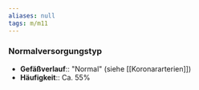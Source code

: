 ```yaml
---
aliases: null
tags: m/m11
---
```

### Normalversorgungstyp
- **Gefäßverlauf**:: "Normal" (siehe [[Koronararterien]])
- **Häufigkeit**:: Ca. 55%